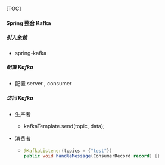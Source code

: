 [TOC]

#### Spring 整合 Kafka

##### 引入依赖

- spring-kafka

##### 配置 Kafka

- 配置 server , consumer

##### 访问 Kafka

- 生产者

  - kafkaTemplate.send(topic, data);

- 消费者

  - ```java
    @KafkaListener(topics = {"test"})
    public void handleMessage(ConsumerRecord record) {}
    ```

    